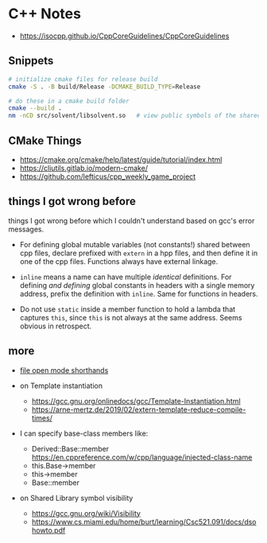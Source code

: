 # C++ Notes

- https://isocpp.github.io/CppCoreGuidelines/CppCoreGuidelines

## Snippets

```sh
# initialize cmake files for release build
cmake -S . -B build/Release -DCMAKE_BUILD_TYPE=Release

# do these in a cmake build folder
cmake --build .
nm -nCD src/solvent/libsolvent.so   # view public symbols of the shared library sorted by address
```

## CMake Things

- https://cmake.org/cmake/help/latest/guide/tutorial/index.html
- https://cliutils.gitlab.io/modern-cmake/
- https://github.com/lefticus/cpp_weekly_game_project

## things I got wrong before

things I got wrong before which I couldn't understand based on gcc's error messages.

- For defining global mutable variables (not constants!) shared between cpp files, declare prefixed with `extern` in a hpp files, and then define it in one of the cpp files. Functions always have external linkage.

- `inline` means a name can have multiple _identical_ definitions. For defining _and defining_ global constants in headers with a single memory address, prefix the definition with `inline`. Same for functions in headers.

- Do not use `static` inside a member function to hold a lambda that captures `this`, since `this` is not always at the same address. Seems obvious in retrospect.

## more

- [file open mode shorthands](https://en.cppreference.com/w/cpp/io/basic_filebuf/open)

- on Template instantiation
  - https://gcc.gnu.org/onlinedocs/gcc/Template-Instantiation.html
  - https://arne-mertz.de/2019/02/extern-template-reduce-compile-times/

- I can specify base-class members like:
  - Derived::Base::member
    https://en.cppreference.com/w/cpp/language/injected-class-name
  - this.Base->member
  - this->member
  - Base<ARGS>::member

- on Shared Library symbol visibility
  - https://gcc.gnu.org/wiki/Visibility
  - https://www.cs.miami.edu/home/burt/learning/Csc521.091/docs/dsohowto.pdf
